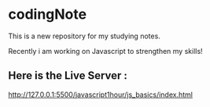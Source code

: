# codingNote
This is a new repository for my studying notes.

Recently i am working on Javascript to strengthen my skills!

## Here is the Live Server :
http://127.0.0.1:5500/javascript1hour/js_basics/index.html
